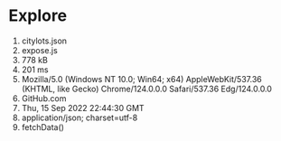 # Explore

1. citylots.json
2. expose.js
3. 778 kB
4. 201 ms
5. Mozilla/5.0 (Windows NT 10.0; Win64; x64) AppleWebKit/537.36 (KHTML, like Gecko) Chrome/124.0.0.0 Safari/537.36 Edg/124.0.0.0
6. GitHub.com
7. Thu, 15 Sep 2022 22:44:30 GMT
8. application/json; charset=utf-8
9. fetchData()